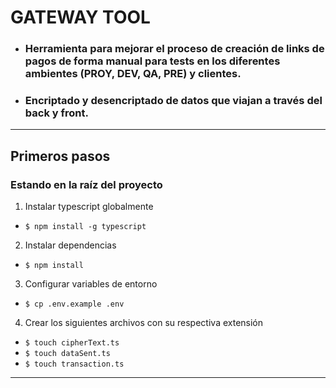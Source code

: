 # GATEWAY TOOL

* ### Herramienta para mejorar el proceso de creación de links de pagos de forma manual para tests en los diferentes ambientes (PROY, DEV, QA, PRE) y clientes.
* ### Encriptado y desencriptado de datos que viajan a través del back y front.

---

## Primeros pasos
### Estando en la raíz del proyecto
1. Instalar typescript globalmente
* ``` $ npm install -g typescript ```

2. Instalar dependencias
* ``` $ npm install ```

3. Configurar variables de entorno
* ``` $ cp .env.example .env ```

4. Crear los siguientes archivos con su respectiva extensión
* ``` $ touch cipherText.ts ```
* ``` $ touch dataSent.ts ```
* ``` $ touch transaction.ts ```

---
